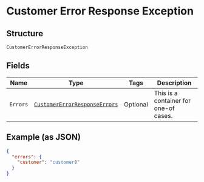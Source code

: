 
# Customer Error Response Exception

## Structure

`CustomerErrorResponseException`

## Fields

| Name | Type | Tags | Description |
|  --- | --- | --- | --- |
| `Errors` | [`CustomerErrorResponseErrors`](../../doc/models/containers/customer-error-response-errors.md) | Optional | This is a container for one-of cases. |

## Example (as JSON)

```json
{
  "errors": {
    "customer": "customer8"
  }
}
```

